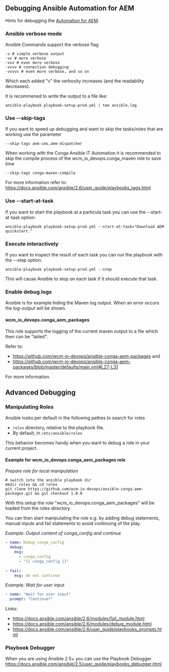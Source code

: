 ## Debugging Ansible Automation for AEM

Hints for debugging the [Automation for AEM][ansible-aem].


### Ansible verbose mode

Ansible Commands support the verbose flag

```
-v # simple verbose output
-vv # more verbose
-vvv # even more verbose
-vvvv # connection debugging
-vvvvv # even more verbose, and so on
```

Which each added "v" the verbosity increases (and the readability decreases).

It is recommened to write the output to a file like:

```
ansible-playbook playbook-setup-prod.yml | tee ansible.log
```

### Use \-\-skip-tags

If you want to speed up debugging and want to skip the tasks/roles that are working use the parameter 

```
--skip-tags aem-cms,aem-dispatcher
```

When working with the Conga Ansible IT Automation it is recommended to skip the compile process of the wcm_io_devops.conga_maven role to save time

```
--skip-tags conga-maven-compile
```

For more information refer to: https://docs.ansible.com/ansible/2.6/user_guide/playbooks_tags.html

### Use \-\-start-at-task

If you want to start the playbook at a particula task you can use the --start-at-task option:

```
ansible-playbook playbook-setup-prod.yml --start-at-task="Download AEM quickstart."
```

### Execute interactively

If you want to inspect the result of each task you can run the playbook with the --step option:

```
ansible-playbook playbook-setup-prod.yml --step
```

This will cause Ansible to stop on each task if it should execute that task.

### Enable debug logs

Ansible is for example hiding the Maven log output. When an error occurs the log-output will be shown.

#### wcm_io_devops.conga_aem_packages

This role supports the logging of the current maven output to a file which then can be "tailed".

Refer to:

* https://github.com/wcm-io-devops/ansible-conga-aem-packages and
* https://github.com/wcm-io-devops/ansible-conga-aem-packages/blob/master/defaults/main.yml#L27-L31

For more information.

## Advanced Debugging

### Manipulating Roles

Ansible looks per default in the following pathes to search for roles

* `roles` directory, relative to the playbook file.
* By default, in `/etc/ansible/roles`

This behavior becomes handy when you want to debug a role in your current project.

#### Example for wcm_io_devops.conga_aem_packages role

_Prepare role for local manipulation_
```
# switch into the ansible playbook dir
mkdir roles && cd roles
git clone https://github.com/wcm-io-devops/ansible-conga-aem-packages.git && git checkout 1.0.0
```

With this setup the role "wcm_io_devops.conga_aem_packages" will be loaded from the roles directory.

You can then start manipulating the role e.g. by adding debug statements, manual inputs and fail statements to avoid continuing of the play.

_Example: Output content of conga_config and continue_

```yaml
- name: Debug conga_config
  debug:
    msg:
      - conga_config
      - "{{ conga_config }}"
 
- fail:
    msg: do not continue
```

_Example: Wait for user input_

```yaml
- name: "Wait for user input"
  prompt: "Continue?"
```

Links:

* https://docs.ansible.com/ansible/2.6/modules/fail_module.html
* https://docs.ansible.com/ansible/2.6/modules/debug_module.html
* https://docs.ansible.com/ansible/2.6/user_guide/playbooks_prompts.html


### Playbook Debugger

When you are using Ansible 2.5+ you can use the Playbook Debugger<br/>
https://docs.ansible.com/ansible/2.5/user_guide/playbooks_debugger.html


[ansible-aem]: https://devops.wcm.io/ansible-aem/

